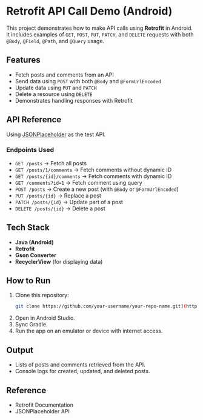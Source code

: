 # Retrofit API Call Demo (Android)

This project demonstrates how to make API calls using **Retrofit** in Android. It includes examples of `GET`, `POST`, `PUT`, `PATCH`, and `DELETE` requests with both `@Body`, `@Field`, `@Path`, and `@Query` usage.

## Features
- Fetch posts and comments from an API
- Send data using `POST` with both `@Body` and `@FormUrlEncoded`
- Update data using `PUT` and `PATCH`
- Delete a resource using `DELETE`
- Demonstrates handling responses with Retrofit

## API Reference
Using [JSONPlaceholder](https://jsonplaceholder.typicode.com/) as the test API.

### Endpoints Used
- `GET /posts` → Fetch all posts  
- `GET /posts/1/comments` → Fetch comments without dynamic ID  
- `GET /posts/{id}/comments` → Fetch comments with dynamic ID  
- `GET /comments?id=1` → Fetch comment using query  
- `POST /posts` → Create a new post (with `@Body` or `@FormUrlEncoded`)  
- `PUT /posts/{id}` → Replace a post  
- `PATCH /posts/{id}` → Update part of a post  
- `DELETE /posts/{id}` → Delete a post  

## Tech Stack
- **Java (Android)**
- **Retrofit**
- **Gson Converter**
- **RecyclerView** (for displaying data)

## How to Run
1. Clone this repository:
   ```bash
   git clone https://github.com/your-username/your-repo-name.git](https://github.com/The-Kundan/Api_practiceRetrofit.git
2. Open in Android Studio.
3. Sync Gradle.
4. Run the app on an emulator or device with internet access.

## Output
- Lists of posts and comments retrieved from the API.
- Console logs for created, updated, and deleted posts.

## Reference
- Retrofit Documentation
- JSONPlaceholder API   
